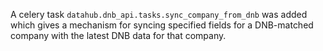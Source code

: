A celery task `datahub.dnb_api.tasks.sync_company_from_dnb` was added which gives
a mechanism for syncing specified fields for a DNB-matched company with the latest
DNB data for that company.
